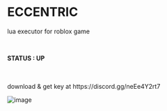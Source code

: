 # ECCENTRIC
lua executor for roblox game 

<br/>

**STATUS : UP**

<br/>


<br/>
download & get key at https://discord.gg/neEe4Y2rt7
<br/>



![image](https://user-images.githubusercontent.com/47096657/187244445-9e7fac9f-6bb9-4514-b42f-3b74e7629d29.png)
